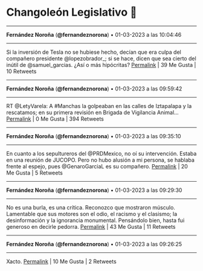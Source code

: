 # Changoleón Legislativo 🙈
*****
**Fernández Noroña** (**@fernandeznorona**) • 01-03-2023 a las 10:04:46
*****
Si la inversión de Tesla no se hubiese hecho, decían que era culpa del compañero presidente @lopezobrador_; si se hace, dicen que sea cierto del inútil de @samuel_garcias. ¿Así o más hipócritas?
[Permalink](https://twitter.com/fernandeznorona/status/1630992489443196930) | 39 Me Gusta | 10 Retweets
*****
**Fernández Noroña** (**@fernandeznorona**) • 01-03-2023 a las 09:59:42
*****
RT @LetyVarela: A #Manchas la golpeaban en las calles de Iztapalapa y la rescatamos; en su primera revisión en Brigada de Vigilancia Animal…
[Permalink](https://twitter.com/fernandeznorona/status/1630991214517387282) | 0 Me Gusta | 394 Retweets
*****
**Fernández Noroña** (**@fernandeznorona**) • 01-03-2023 a las 09:35:10
*****
En cuanto a los sepultureros del @PRDMexico, no oí su intervención. Estaba en una reunión de JUCOPO. Pero no hubo alusión a mi persona, se hablaba frente al espejo, pues @GenaroGarciaL es su compañero.
[Permalink](https://twitter.com/fernandeznorona/status/1630985042339004416) | 20 Me Gusta | 5 Retweets
*****
**Fernández Noroña** (**@fernandeznorona**) • 01-03-2023 a las 09:29:30
*****
No es una burla, es una crítica. Reconozco que mostraron músculo. Lamentable que sus motores son el odio, el racismo y el clasismo; la desinformación y la ignorancia monumental. Pensándolo bien, hasta fui generoso en decirle pedorra.
[Permalink](https://twitter.com/fernandeznorona/status/1630983613779935233) | 43 Me Gusta | 11 Retweets
*****
**Fernández Noroña** (**@fernandeznorona**) • 01-03-2023 a las 09:26:25
*****
Xacto.
[Permalink](https://twitter.com/fernandeznorona/status/1630982837280047142) | 10 Me Gusta | 2 Retweets